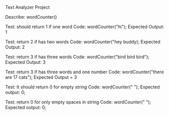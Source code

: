 Text Analyzer Project

Describe: wordCounter()

<!--test#1 -->
Test: should return 1 if one word
Code: wordCounter("hi");
Expected Output: 1

<!-- test#2 -->
Test: return 2 if has two words
Code: wordCounter("hey buddy);
Expected Output: 2

<!--test#3 --> 
Test:  return 3 if has three words
Code: wordCounter("bird bird bird");
Expected Output: 3

<!-- test#4 -->
Test: return 3 if has three words and one number
Code: wordCounter("there are 17 cats");
Expected Output = 3

<!-- test #5 -->
Test: It should return 0 for empty string
Code: wordCounter(" ");
Expected output: 0; 

<!-- test #6 -->
Test: return 0 for only empty spaces in string
Code: wordCounter("         ");
Expected output:  0;